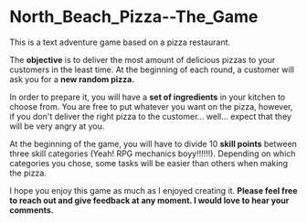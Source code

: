 # North_Beach_Pizza--The_Game

This is a text adventure game based on a pizza restaurant. 

The **objective** is to deliver the most amount of delicious pizzas to your customers in the least time.
At the beginning of each round, a customer will ask you for a **new random pizza.** 

In order to prepare it, you will have a **set of ingredients** in your kitchen to choose from. You are free to put whatever you want on the pizza, however, if you don't deliver the right pizza to the customer... well... expect that they will be very angry at you. 

At the beginning of the game, you will have to divide 10 **skill points** between three skill categories (Yeah! RPG mechanics boyy!!!!!!). Depending on which categories you chose, some tasks will be easier than others when making the pizza. 

I hope you enjoy this game as much as I enjoyed creating it. 
**Please feel free to reach out and give feedback at any moment. I would love to hear your comments.** 

